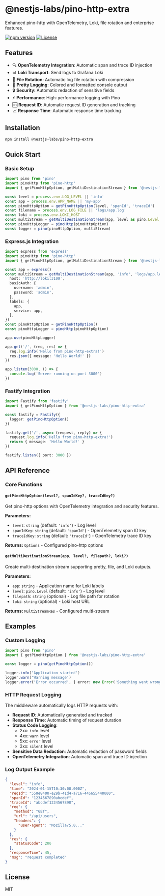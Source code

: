 # @nestjs-labs/pino-http-extra

Enhanced pino-http with OpenTelemetry, Loki, file rotation and enterprise features.

[![npm version](https://img.shields.io/npm/v/@nestjs-labs/pino-http-extra.svg)](https://www.npmjs.com/package/@nestjs-labs/pino-http-extra)
[![License](https://img.shields.io/npm/l/@nestjs-labs/pino-http-extra.svg)](https://github.com/nestjs-labs/nestjs-pino-extra/blob/main/LICENSE)

## Features

- 🔍 **OpenTelemetry Integration**: Automatic span and trace ID injection
- 📊 **Loki Transport**: Send logs to Grafana Loki
- 📁 **File Rotation**: Automatic log file rotation with compression
- 🎨 **Pretty Logging**: Colored and formatted console output
- 🔒 **Security**: Automatic redaction of sensitive fields
- ⚡ **Performance**: High-performance logging with Pino
- 🆔 **Request ID**: Automatic request ID generation and tracking
- 📈 **Response Time**: Automatic response time tracking

## Installation

```bash
npm install @nestjs-labs/pino-http-extra
```

## Quick Start

### Basic Setup

```typescript
import pino from 'pino'
import pinoHttp from 'pino-http'
import { getPinoHttpOption, getMultiDestinationStream } from '@nestjs-labs/pino-http-extra'

const level = process.env.LOG_LEVEL || 'info'
const app = process.env.APP_NAME || 'my-app'
const pinoHttpOption = getPinoHttpOption(level, 'spanId', 'traceId')
const filename = process.env.LOG_FILE || 'logs/app.log'
const loki = process.env.LOKI_HOST
const multiStream = getMultiDestinationStream(app, level as pino.Level, filename, loki)
const pinoHttpLogger = pinoHttp(pinoHttpOption)
const logger = pino(pinoHttpOption, multiStream)
```

### Express.js Integration

```typescript
import express from 'express'
import pinoHttp from 'pino-http'
import { getPinoHttpOption, getMultiDestinationStream } from '@nestjs-labs/pino-http-extra'

const app = express()
const multiStream = getMultiDestinationStream(app, 'info', 'logs/app.log', {
  host: 'http://loki:3100',
  basicAuth: {
    username: 'admin',
    password: 'admin',
  },
  labels: {
    app,
    service: app,
  },
})
const pinoHttpOption = getPinoHttpOption()
const pinoHttpLogger = pinoHttp(pinoHttpOption)

app.use(pinoHttpLogger)

app.get('/', (req, res) => {
  req.log.info('Hello from pino-http-extra!')
  res.json({ message: 'Hello World!' })
})

app.listen(3000, () => {
  console.log('Server running on port 3000')
})
```

### Fastify Integration

```typescript
import Fastify from 'fastify'
import { getPinoHttpOption } from '@nestjs-labs/pino-http-extra'

const fastify = Fastify({
  logger: getPinoHttpOption()
})

fastify.get('/', async (request, reply) => {
  request.log.info('Hello from pino-http-extra!')
  return { message: 'Hello World!' }
})

fastify.listen({ port: 3000 })
```

## API Reference

### Core Functions

#### `getPinoHttpOption(level?, spanIdKey?, traceIdKey?)`

Get pino-http options with OpenTelemetry integration and security features.

**Parameters:**
- `level`: `string` (default: `'info'`) - Log level
- `spanIdKey`: `string` (default: `'spanId'`) - OpenTelemetry span ID key
- `traceIdKey`: `string` (default: `'traceId'`) - OpenTelemetry trace ID key

**Returns:** `Options` - Configured pino-http options

#### `getMultiDestinationStream(app, level?, filepath?, loki?)`

Create multi-destination stream supporting pretty, file, and Loki outputs.

**Parameters:**
- `app`: `string` - Application name for Loki labels
- `level`: `pino.Level` (default: `'info'`) - Log level
- `filepath`: `string` (optional) - Log file path for rotation
- `loki`: `string` (optional) - Loki host URL

**Returns:** `MultiStreamRes` - Configured multi-stream

## Examples

### Custom Logging

```typescript
import pino from 'pino'
import { getPinoHttpOption } from '@nestjs-labs/pino-http-extra'

const logger = pino(getPinoHttpOption())

logger.info('Application started')
logger.warn('Warning message')
logger.error('Error occurred', { error: new Error('Something went wrong') })
```

### HTTP Request Logging

The middleware automatically logs HTTP requests with:

- **Request ID**: Automatically generated and tracked
- **Response Time**: Automatic timing of request duration
- **Status Code Logging**: 
  - 2xx: `info` level
  - 4xx: `warn` level  
  - 5xx: `error` level
  - 3xx: `silent` level
- **Sensitive Data Redaction**: Automatic redaction of password fields
- **OpenTelemetry Integration**: Automatic span and trace ID injection

### Log Output Example

```json
{
  "level": "info",
  "time": "2024-01-15T10:30:00.000Z",
  "reqId": "550e8400-e29b-41d4-a716-446655440000",
  "spanId": "1234567890abcdef",
  "traceId": "abcdef1234567890",
  "req": {
    "method": "GET",
    "url": "/api/users",
    "headers": {
      "user-agent": "Mozilla/5.0..."
    }
  },
  "res": {
    "statusCode": 200
  },
  "responseTime": 45,
  "msg": "request completed"
}
```

## License

MIT 